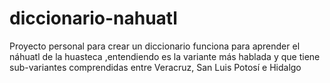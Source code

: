# diccionario-nahuatl
Proyecto personal para crear un diccionario funciona para aprender el náhuatl de la huasteca ,entendiendo es la variante más hablada y que tiene sub-variantes comprendidas entre Veracruz, San Luis Potosí e Hidalgo
